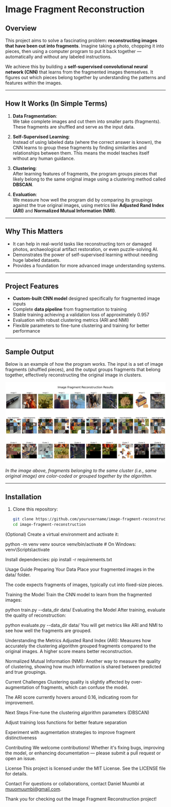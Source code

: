 # Image Fragment Reconstruction

## Overview

This project aims to solve a fascinating problem: **reconstructing images that have been cut into fragments**. Imagine taking a photo, chopping it into pieces, then using a computer program to put it back together — automatically and without any labeled instructions.

We achieve this by building a **self-supervised convolutional neural network (CNN)** that learns from the fragmented images themselves. It figures out which pieces belong together by understanding the patterns and features within the images.

---

## How It Works (In Simple Terms)

1. **Data Fragmentation**:  
   We take complete images and cut them into smaller parts (fragments). These fragments are shuffled and serve as the input data.

2. **Self-Supervised Learning**:  
   Instead of using labeled data (where the correct answer is known), the CNN learns to group these fragments by finding similarities and relationships between them. This means the model teaches itself without any human guidance.

3. **Clustering**:  
   After learning features of fragments, the program groups pieces that likely belong to the same original image using a clustering method called **DBSCAN**.

4. **Evaluation**:  
   We measure how well the program did by comparing its groupings against the true original images, using metrics like **Adjusted Rand Index (ARI)** and **Normalized Mutual Information (NMI)**.

---

## Why This Matters

- It can help in real-world tasks like reconstructing torn or damaged photos, archaeological artifact restoration, or even puzzle-solving AI.
- Demonstrates the power of self-supervised learning without needing huge labeled datasets.
- Provides a foundation for more advanced image understanding systems.

---

## Project Features

- **Custom-built CNN model** designed specifically for fragmented image inputs
- Complete **data pipeline** from fragmentation to training
- Stable training achieving a validation loss of approximately 0.957
- Evaluation with robust clustering metrics (ARI and NMI)
- Flexible parameters to fine-tune clustering and training for better performance

---

## Sample Output

Below is an example of how the program works. The input is a set of image fragments (shuffled pieces), and the output groups fragments that belong together, effectively reconstructing the original image in clusters.

![Example of Image Fragment Reconstruction Output](output.jpg)

*In the image above, fragments belonging to the same cluster (i.e., same original image) are color-coded or grouped together by the algorithm.*

---

## Installation

1. Clone this repository:
   ```bash
   git clone https://github.com/yourusername/image-fragment-reconstruction.git
   cd image-fragment-reconstruction


(Optional) Create a virtual environment and activate it:

python -m venv venv
source venv/bin/activate  # On Windows: venv\Scripts\activate

Install dependencies:
pip install -r requirements.txt

Usage Guide
Preparing Your Data
Place your fragmented images in the data/ folder.

The code expects fragments of images, typically cut into fixed-size pieces.

Training the Model
Train the CNN model to learn from the fragmented images:


python train.py --data_dir data/
Evaluating the Model
After training, evaluate the quality of reconstruction:


python evaluate.py --data_dir data/
You will get metrics like ARI and NMI to see how well the fragments are grouped.

Understanding the Metrics
Adjusted Rand Index (ARI): Measures how accurately the clustering algorithm grouped fragments compared to the original images. A higher score means better reconstruction.

Normalized Mutual Information (NMI): Another way to measure the quality of clustering, showing how much information is shared between predicted and true groupings.

Current Challenges
Clustering quality is slightly affected by over-augmentation of fragments, which can confuse the model.

The ARI score currently hovers around 0.16, indicating room for improvement.

Next Steps
Fine-tune the clustering algorithm parameters (DBSCAN)

Adjust training loss functions for better feature separation

Experiment with augmentation strategies to improve fragment distinctiveness

Contributing
We welcome contributions! Whether it's fixing bugs, improving the model, or enhancing documentation — please submit a pull request or open an issue.

License
This project is licensed under the MIT License. See the LICENSE file for details.

Contact
For questions or collaborations, contact Daniel Muumbi at muuomuumbi@gmail.com.

Thank you for checking out the Image Fragment Reconstruction project!


